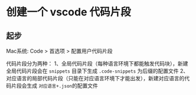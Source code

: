 # 创建一个 vscode 代码片段

## 起步

Mac系统: Code > 首选项 > 配置用户代码片段

代码片段分为两种：
1、全局代码片段（每种语言环境下都能触发代码块），新建全局代码片段会在 `snippets` 目录下生成 `.code-snippets` 为后缀的配置文件
2、对应语言的局部代码片段（只能在对应语言环境下才能出发），新建对应语言的代码片段会生成 `对应语言+.json`的配置文件